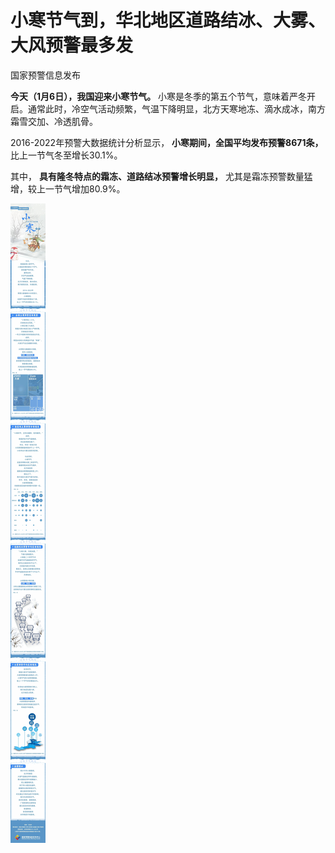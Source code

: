 # 小寒节气到，华北地区道路结冰、大雾、大风预警最多发

国家预警信息发布

**今天（1月6日），我国迎来小寒节气。**
小寒是冬季的第五个节气，意味着严冬开启。通常此时，冷空气活动频繁，气温下降明显，北方天寒地冻、滴水成冰，南方霜雪交加、冷透肌骨。

2016-2022年预警大数据统计分析显示， **小寒期间，全国平均发布预警8671条，** 比上一节气冬至增长30.1%。

其中， **具有隆冬特点的霜冻、道路结冰预警增长明显，** 尤其是霜冻预警数量猛增，较上一节气增加80.9%。

![9c92ae317c229aeae81f8ed1de12a076.jpg](https://raw.githubusercontent.com/qqhsx/qqnews_image/main/2024/01/06/小寒节气到，华北地区道路结冰、大雾、大风预警最多发/9c92ae317c229aeae81f8ed1de12a076.jpg)

